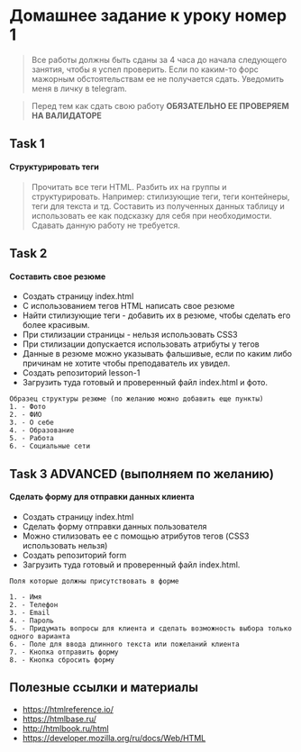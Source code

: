 # Домашнее задание к уроку номер 1

> Все работы должны быть сданы за 4 часа до начала следующего занятия, чтобы я успел проверить. 
> Если по каким-то форс мажорным обстоятельствам ее не получается сдать. Уведомить меня в личку в telegram.

> Перед тем как сдать свою работу **ОБЯЗАТЕЛЬНО ЕЕ ПРОВЕРЯЕМ НА ВАЛИДАТОРЕ**

## Task 1

#### Структурировать теги

> Прочитать все теги HTML. Разбить их на группы и структурировать. Например: стилизующие теги, теги контейнеры, теги для текста и тд. Составить из полученных данных таблицу и использовать ее как подсказку для себя при необходимости. Сдавать данную работу не требуется.

## Task 2 

#### Составить свое резюме

+ Создать страницу index.html
+ С использованием тегов HTML написать свое резюме
+ Hайти стилизующие теги - добавить их в резюмe, чтобы сделать его более красивым.
+ При стилизации страницы - нельзя использовать CSS3
+ При стилизации допускается использовать атрибуты у тегов
+ Данные в резюме можно указывать фальшивые, если по каким либо причинам не хотите чтобы преподаватель их увидел.
+ Создать репозиторий lesson-1
+ Загрузить туда готовый и проверенный файл index.html и фото.

```
Образец структуры резюме (по желанию можно добавить еще пункты)
1. - Фото
2. - ФИО
3. - О себе
4. - Образование
5. - Работа
6. - Социальные сети
```

## Task 3 ADVANCED (выполняем по желанию)

#### Сделать форму для отправки данных клиента

+ Создать страницу index.html
+ Сделать форму отправки данных пользователя
+ Можно стилизовать ее с помощью атрибутов тегов (CSS3 использовать нельзя)
+ Создать репозиторий form
+ Загрузить туда готовый и проверенный файл index.html.

```
Поля которые должны присутствовать в форме

1. - Имя
2. - Телефон
3. - Email
4. - Пароль
5. - Придумать вопросы для клиента и сделать возможность выбора только одного варианта
6. - Поле для ввода длинного текста или пожеланий клиента
7. - Кнопка отправить форму
8. - Кнопка сбросить форму
```
## Полезные ссылки и материалы

+ https://htmlreference.io/
+ https://htmlbase.ru/
+ http://htmlbook.ru/html
+ https://developer.mozilla.org/ru/docs/Web/HTML
